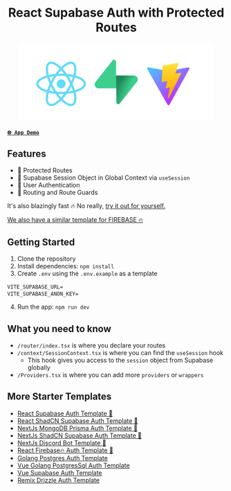 <p align="center">
<h1 align="center">React Supabase Auth with Protected Routes</h1>
</p>

<p align="center">
<img src="remove_me.png" width="450">
</p>

[**`🌐 App Demo`**](https://react-supabase-auth-template.vercel.app/)

## Features

- 🚀 Protected Routes
- 🚀 Supabase Session Object in Global Context via `useSession`
- 🚀 User Authentication
- 🚀 Routing and Route Guards

It's also blazingly fast 🔥 No really, [try it out for yourself.](https://react-supabase-auth-template.vercel.app/)

[We also have a similar template for FIREBASE 🔥](https://github.com/mmvergara/react-firebase-auth-template)
## Getting Started

1. Clone the repository
2. Install dependencies: `npm install`
3. Create `.env` using the `.env.example` as a template
```
VITE_SUPABASE_URL=
VITE_SUPABASE_ANON_KEY=
```
4. Run the app: `npm run dev`

## What you need to know

- `/router/index.tsx` is where you declare your routes
- `/context/SessionContext.tsx` is where you can find the `useSession` hook
  - This hook gives you access to the `session` object from Supabase globally
- `/Providers.tsx` is where you can add more `providers` or `wrappers`



## More Starter Templates

- [React Supabase Auth Template 🌟](https://github.com/mmvergara/react-supabase-auth-template)
- [React ShadCN Supabase Auth Template 🌟](https://github.com/mmvergara/react-supabase-shadcn-auth-template)
- [NextJs MongoDB Prisma Auth Template 🌟](https://github.com/mmvergara/nextjs-mongodb-prisma-auth-template)
- [NextJs ShadCN Supabase Auth Template 🌟](https://github.com/mmvergara/nextjs-shadcn-supabase-auth-starter)
- [NextJs Discord Bot Template 🌟](https://github.com/mmvergara/nextjs-discord-bot-boilerplate)
- [React Firebase🔥 Auth Template 🌟](https://github.com/mmvergara/react-firebase-auth-template)
- [Golang Postgres Auth Template](https://github.com/mmvergara/golang-postgresql-auth-template)
- [Vue Golang PostgresSql Auth Template](https://github.com/mmvergara/vue-golang-postgresql-auth-starter-template)
- [Vue Supabase Auth Template](https://github.com/mmvergara/vue-supabase-auth-starter-template)
- [Remix Drizzle Auth Template](https://github.com/mmvergara/remix-drizzle-auth-template)
